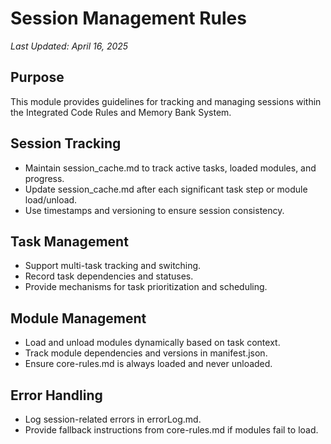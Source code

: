 # Session Management Rules

*Last Updated: April 16, 2025*

## Purpose
This module provides guidelines for tracking and managing sessions within the Integrated Code Rules and Memory Bank System.

## Session Tracking
- Maintain session_cache.md to track active tasks, loaded modules, and progress.
- Update session_cache.md after each significant task step or module load/unload.
- Use timestamps and versioning to ensure session consistency.

## Task Management
- Support multi-task tracking and switching.
- Record task dependencies and statuses.
- Provide mechanisms for task prioritization and scheduling.

## Module Management
- Load and unload modules dynamically based on task context.
- Track module dependencies and versions in manifest.json.
- Ensure core-rules.md is always loaded and never unloaded.

## Error Handling
- Log session-related errors in errorLog.md.
- Provide fallback instructions from core-rules.md if modules fail to load.